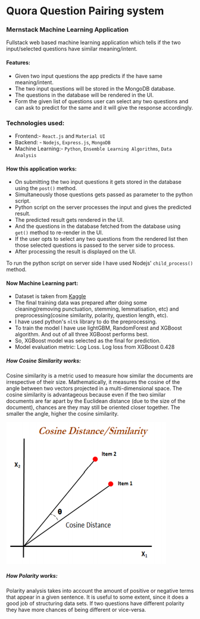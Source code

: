 # Quora Question Pairing system
### Mernstack Machine Learning Application

Fullstack web based machine learning application which tells if the two input/selected questions have similar meaning/intent.

#### Features:
* Given two input questions the app predicts if the have same meaning/intent.
* The two input questions will be stored in the MongoDB database.
* The questions in the database will be rendered in the UI.
* Form the given list of questions user can select any two questions and can ask to predict for the same and it will give the response accordingly.

### Technologies used:

* Frontend:- `React.js` and `Material UI`
* Backend: - `Nodejs`, `Express.js`, `MongoDB`
* Machine Learning:- `Python`, `Ensemble Learning Algorithms`, `Data Analysis`

#### How this application works:
* On submitting the two input questions it gets stored in the database using the `post()` method.
* Simultaneously those questions gets passed as parameter to the python script.
* Python script on the server processes the input and gives the predicted result.
* The predicted result gets rendered in the UI.
* And the questions in the database fetched from the database using `get()` method to re-render in the UI.
* If the user opts to select any two questions from the rendered list then those selected questions is passed to the server side to process. 
* After processing the result is displayed on the UI.

To run the python script on server side I have used Nodejs' `child_process()` method.

#### Now Machine Learning part:
* Dataset is taken from [Kaggle](https://www.kaggle.com/c/quora-question-pairs)
* The final training data was prepared after doing some cleaning(removing punctuation, stemming, lemmatisation, etc) and preprocessing(cosine similarity, polarity, question length, etc). 
* I have used python's `nltk` library to do the preprocessing.
* To train the model I have use lightGBM, RandomForest and XGBoost algorithm. And out of all three XGBoost performs best.
* So, XGBoost model was selected as the final for prediction.
* Model evaluation metric: Log Loss. Log loss from XGBoost 0.428

##### How Cosine Similarity works:
Cosine similarity is a metric used to measure how similar the documents are irrespective of their size. Mathematically, it measures the cosine of the angle between two vectors projected in a multi-dimensional space. The cosine similarity is advantageous because even if the two similar documents are far apart by the Euclidean distance (due to the size of the document), chances are they may still be oriented closer together. The smaller the angle, higher the cosine similarity.

  ![Cosine similarity](./images/cosine_similarity.PNG)

##### How Polarity works:
Polarity analysis takes into account the amount of positive or negative terms that appear in a given sentence. It is useful to some extent, since it does a good job of structuring data sets.
If two questions have different polarity they have more chances of being different or vice-versa.


